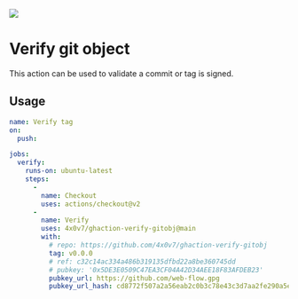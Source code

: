 [![](https://img.shields.io/github/v/tag/4x0v7/ghaction-verify-gitobj)](https://github.com/4x0v7/ghaction-verify-gitobj)


# Verify git object

This action can be used to validate a commit or tag is signed.


## Usage
```yaml
name: Verify tag
on:
  push:

jobs:
  verify:
    runs-on: ubuntu-latest
    steps:
      -
        name: Checkout
        uses: actions/checkout@v2
      -
        name: Verify
        uses: 4x0v7/ghaction-verify-gitobj@main
        with:
          # repo: https://github.com/4x0v7/ghaction-verify-gitobj
          tag: v0.0.0
          # ref: c32c14ac334a486b319135dfbd22a8be360745dd
          # pubkey: '0x5DE3E0509C47EA3CF04A42D34AEE18F83AFDEB23'
          pubkey_url: https://github.com/web-flow.gpg
          pubkey_url_hash: cd8772f507a2a56eab2c0b3c78e43c3d7aa2fe290a5e844c271dbd56ca4ded33

```
